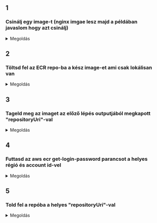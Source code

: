 ## 1
### Csinálj egy image-t (nginx imgae lesz majd a példában javaslom hogy azt csinálj)
<details>
  <summary>Megoldás</summary>

  ```
  Lépj be az EC2 instance-ba és add ki ezt a parancsot:
  docker pull nginx

  Majd ezzel tudod ellenőrizni milyen image-eid vannak:
  docker images
  ```
</details>

## 2
### Töltsd fel az ECR repo-ba a kész image-et ami csak lokálisan van

<details>
  <summary>Megoldás</summary>

  ```
  aws ecr create-repository --repository-name nginx

  Ha minden jól ment ez a kapott output:
  {
    "repository": {
        "registryId": "aws_account_id",
        "repositoryName": "nginx",
        "repositoryArn": "arn:aws:ecr:us-east-1:aws_account_id:repository/nginx",
        "createdAt": 1505337806.0,
        "repositoryUri": "aws_account_id.dkr.ecr.us-east-1.amazonaws.com/nginx"
    }
  }
  ```
</details>

## 3
### Tageld meg az imaget az előző lépés outputjából megkapott "repositoryUri"-val

<details>
  <summary>Megoldás</summary>

  ```
  docker tag nginx:latest aws_account_id.dkr.ecr.us-east-1.amazonaws.com/nginx:latest
  ```
</details>

## 4
### Futtasd az aws ecr get-login-password parancsot a helyes régió és account id-vel

<details>
  <summary>Megoldás</summary>

  ```
  aws ecr get-login-password --region us-west-2 | docker login --username AWS --password-stdin 111122223333.dkr.ecr.us-west-2.amazonaws.com/nginx
  ```
</details>

## 5
### Told fel a repóba a helyes "repositoryUri"-val

<details>
  <summary>Megoldás</summary>

  ```
  docker push 111122223333.dkr.ecr.us-east-1.amazonaws.com/nginx:latest
  ```
</details>

